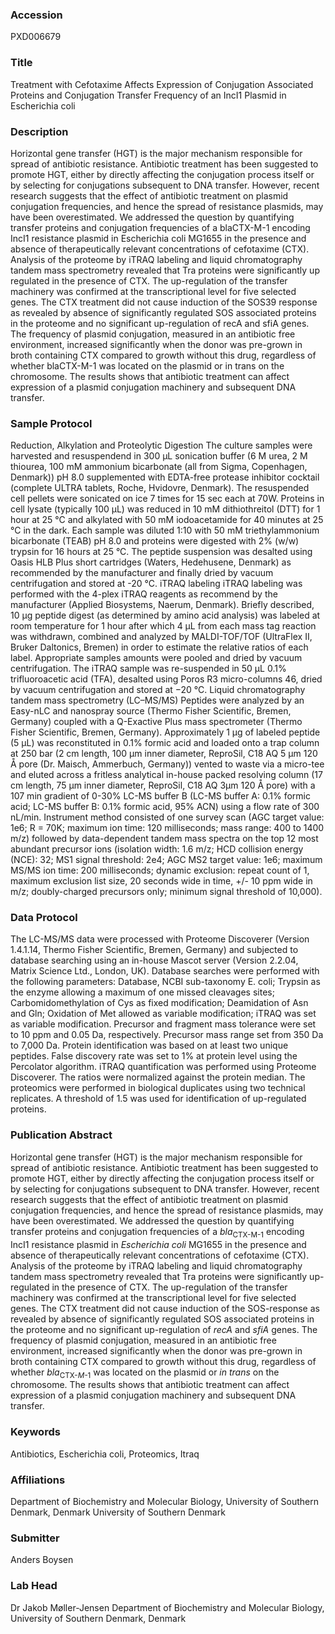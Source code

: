 ### Accession
PXD006679

### Title
Treatment with Cefotaxime Affects Expression of Conjugation Associated Proteins and Conjugation Transfer Frequency of an IncI1 Plasmid in Escherichia coli

### Description
Horizontal gene transfer (HGT) is the major mechanism responsible for spread of antibiotic resistance. Antibiotic treatment has been suggested to promote HGT, either by directly affecting the conjugation process itself or by selecting for conjugations subsequent to DNA transfer. However, recent research suggests that the effect of antibiotic treatment on plasmid conjugation frequencies, and hence the spread of resistance plasmids, may have been overestimated. We addressed the question by quantifying transfer proteins and conjugation frequencies of a blaCTX-M-1 encoding IncI1 resistance plasmid in Escherichia coli MG1655 in the presence and absence of therapeutically relevant concentrations of cefotaxime (CTX). Analysis of the proteome by iTRAQ labeling and liquid chromatography tandem mass spectrometry revealed that Tra proteins were significantly up regulated in the presence of CTX. The up-regulation of the transfer machinery was confirmed at the transcriptional level for five selected genes. The CTX treatment did not cause induction of the SOS39 response as revealed by absence of significantly regulated SOS associated proteins in the proteome and no significant up-regulation of recA and sfiA genes. The frequency of plasmid conjugation, measured in an antibiotic free environment, increased significantly when the donor was pre-grown in broth containing CTX compared to growth without this drug, regardless of whether blaCTX-M-1 was located on the plasmid or in trans on the chromosome. The results shows that antibiotic treatment can affect expression of a plasmid conjugation machinery and subsequent DNA transfer.

### Sample Protocol
Reduction, Alkylation and Proteolytic Digestion The culture samples were harvested and resuspendend in 300 μL sonication buffer (6 M urea, 2 M thiourea, 100 mM ammonium bicarbonate (all from Sigma, Copenhagen, Denmark)) pH 8.0 supplemented with EDTA-free protease inhibitor cocktail (complete ULTRA tablets, Roche, Hvidovre, Denmark). The resuspended cell pellets were sonicated on ice 7 times for 15 sec each at 70W. Proteins in cell lysate (typically 100 μL) was reduced in 10 mM dithiothreitol (DTT) for 1 hour at 25 °C and alkylated with 50 mM iodoacetamide for 40 minutes at 25 °C in the dark. Each sample was diluted 1:10 with 50 mM triethylammonium bicarbonate (TEAB) pH 8.0 and proteins were digested with 2% (w/w) trypsin for 16 hours at 25 °C. The peptide suspension was desalted using Oasis HLB Plus short cartridges (Waters, Hedehusene, Denmark) as recommended by the manufacturer and finally dried by vacuum centrifugation and stored at -20 °C. iTRAQ labeling iTRAQ labeling was performed with the 4-plex iTRAQ reagents as recommend by the manufacturer (Applied Biosystems, Naerum, Denmark). Briefly described, 10 μg peptide digest (as determined by amino acid analysis) was labeled at room temperature for 1 hour after which 4 μL from each mass tag reaction was withdrawn, combined and analyzed by MALDI-TOF/TOF (UltraFlex II, Bruker Daltonics, Bremen) in order to estimate the relative ratios of each label. Appropriate samples amounts were pooled and dried by vacuum centrifugation. The iTRAQ sample was re-suspended in 50 μL 0.1% trifluoroacetic acid (TFA), desalted using Poros R3 micro-columns 46, dried by vacuum centrifugation and stored at −20 °C.  Liquid chromatography tandem mass spectrometry (LC–MS/MS) Peptides were analyzed by an Easy-nLC and nanospray source (Thermo Fisher Scientific, Bremen, Germany) coupled with a Q-Exactive Plus mass spectrometer (Thermo Fisher Scientific, Bremen, Germany). Approximately 1 μg of labeled peptide (5 μL) was reconstituted in 0.1% formic acid and loaded onto a trap column at 250 bar (2 cm length, 100 μm inner diameter, ReproSil, C18 AQ 5 μm 120 Å pore (Dr. Maisch, Ammerbuch, Germany)) vented to waste via a micro-tee and eluted across a fritless analytical in-house packed resolving column (17 cm length, 75 μm inner diameter, ReproSil, C18 AQ 3μm 120 Å pore) with a 107 min gradient of 0-30% LC-MS buffer B (LC-MS buffer A: 0.1% formic acid; LC-MS buffer B: 0.1% formic acid, 95% ACN) using a flow rate of 300 nL/min. Instrument method consisted of one survey scan (AGC target value: 1e6; R = 70K; maximum ion time: 120 milliseconds; mass range: 400 to 1400 m/z) followed by data-dependent tandem mass spectra on the top 12 most abundant precursor ions (isolation width: 1.6 m/z; HCD collision energy (NCE): 32; MS1 signal threshold: 2e4; AGC MS2 target value: 1e6; maximum MS/MS ion time: 200 milliseconds; dynamic exclusion: repeat count of 1, maximum exclusion list size, 20 seconds wide in time, +/- 10 ppm wide in m/z; doubly-charged precursors only; minimum signal threshold of 10,000).

### Data Protocol
The LC-MS/MS data were processed with Proteome Discoverer (Version 1.4.1.14, Thermo Fisher Scientific, Bremen, Germany) and subjected to database searching using an in-house Mascot server (Version 2.2.04, Matrix Science Ltd., London, UK). Database searches were performed with the following parameters: Database, NCBI sub-taxonomy E. coli; Trypsin as the enzyme allowing a maximum of one missed cleavages sites; Carbomidomethylation of Cys as fixed modification; Deamidation of Asn and Gln; Oxidation of Met allowed as variable modification; iTRAQ was set as variable modification. Precursor and fragment mass tolerance were set to 10 ppm and 0.05 Da, respectively. Precursor mass range set from 350 Da to 7,000 Da. Protein identification was based on at least two unique peptides. False discovery rate was set to 1% at protein level using the Percolator algorithm. iTRAQ quantification was performed using Proteome Discoverer. The ratios were normalized against the protein median. The proteomics were performed in biological duplicates using two technical replicates. A threshold of 1.5 was used for identification of up-regulated proteins.

### Publication Abstract
Horizontal gene transfer (HGT) is the major mechanism responsible for spread of antibiotic resistance. Antibiotic treatment has been suggested to promote HGT, either by directly affecting the conjugation process itself or by selecting for conjugations subsequent to DNA transfer. However, recent research suggests that the effect of antibiotic treatment on plasmid conjugation frequencies, and hence the spread of resistance plasmids, may have been overestimated. We addressed the question by quantifying transfer proteins and conjugation frequencies of a <i>bla</i><sub>CTX-M-1</sub> encoding IncI1 resistance plasmid in <i>Escherichia coli</i> MG1655 in the presence and absence of therapeutically relevant concentrations of cefotaxime (CTX). Analysis of the proteome by iTRAQ labeling and liquid chromatography tandem mass spectrometry revealed that Tra proteins were significantly up-regulated in the presence of CTX. The up-regulation of the transfer machinery was confirmed at the transcriptional level for five selected genes. The CTX treatment did not cause induction of the SOS-response as revealed by absence of significantly regulated SOS associated proteins in the proteome and no significant up-regulation of <i>recA</i> and <i>sfiA</i> genes. The frequency of plasmid conjugation, measured in an antibiotic free environment, increased significantly when the donor was pre-grown in broth containing CTX compared to growth without this drug, regardless of whether <i>bla</i><sub>CTX-<i>M-</i>1</sub> was located on the plasmid or <i>in trans</i> on the chromosome. The results shows that antibiotic treatment can affect expression of a plasmid conjugation machinery and subsequent DNA transfer.

### Keywords
Antibiotics, Escherichia coli, Proteomics, Itraq

### Affiliations
Department of Biochemistry and Molecular Biology, University of Southern Denmark, Denmark
University of Southern Denmark

### Submitter
Anders Boysen

### Lab Head
Dr Jakob Møller-Jensen
Department of Biochemistry and Molecular Biology, University of Southern Denmark, Denmark


